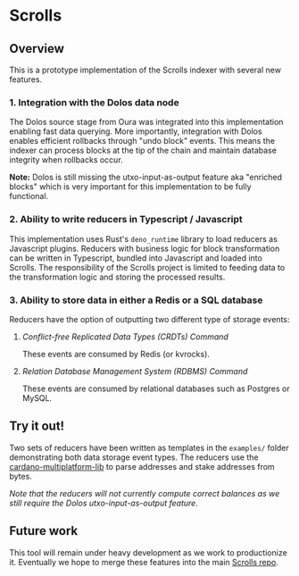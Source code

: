 # Scrolls

## Overview

This is a prototype implementation of the Scrolls indexer with several new features.

### 1. Integration with the Dolos data node

The Dolos source stage from Oura was integrated into this implementation enabling fast data querying. More importantly, integration with Dolos enables efficient rollbacks through "undo block" events. This means the indexer can process blocks at the tip of the chain and maintain database integrity when rollbacks occur.

**Note:** Dolos is still missing the utxo-input-as-output feature aka "enriched blocks" which is very important for this implementation to be fully functional.

### 2. Ability to write reducers in Typescript / Javascript

This implementation uses Rust's `deno_runtime` library to load reducers as Javascript plugins. Reducers with business logic for block transformation can be written in Typescript, bundled into Javascript and loaded into Scrolls. The responsibility of the Scrolls project is limited to feeding data to the transformation logic and storing the processed results.

### 3. Ability to store data in either a Redis or a SQL database

Reducers have the option of outputting two different type of storage events:

1. *Conflict-free Replicated Data Types (CRDTs) Command* 

    These events are consumed by Redis (or kvrocks).

2. *Relation Database Management System (RDBMS) Command*

    These events are consumed by relational databases such as Postgres or MySQL.

## Try it out!

Two sets of reducers have been written as templates in the `examples/` folder demonstrating both data storage event types. The reducers use the [cardano-multiplatform-lib](https://github.com/dcSpark/cardano-multiplatform-lib/tree/develop) to parse addresses and stake addresses from bytes. 

*Note that the reducers will not currently compute correct balances as we still require the Dolos utxo-input-as-output feature.*

## Future work

This tool will remain under heavy development as we work to productionize it. Eventually we hope to merge these features into the main [Scrolls repo](https://github.com/txpipe/scrolls).
